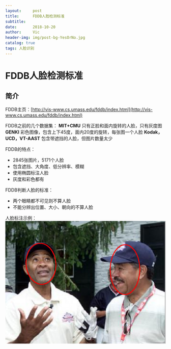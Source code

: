 ```yaml
---
layout:     post
title:      FDDB人脸检测标准
subtitle:   
date:       2018-10-20
author:     Vic
header-img: img/post-bg-YesOrNo.jpg
catalog: true
tags: 人脸识别
---
```

# FDDB人脸检测标准

## 简介
FDDB主页：[http://vis-www.cs.umass.edu/fddb/index.html](http://vis-www.cs.umass.edu/fddb/index.html)

FDDB之前的几个数据集：
**MIT+CMU** 只有正脸和面内旋转的人脸，只有灰度图
**GENKI** 彩色图像，包含上下45度，面内20度的旋转，每张图一个人脸
**Kodak，UCD，VT-AAST** 包含带遮挡的人脸，但图片数量太少

FDDB的特点：
* 2845张图片，5171个人脸
* 包含遮挡、大角度、低分辨率、模糊
* 使用椭圆标注人脸
* 灰度和彩色都有

FDDB判断人脸的标准：
* 两个眼睛都不可见则不算人脸
* 不能分辨出位置、大小、朝向的不算人脸

人脸标注示例：
![人脸标注示例](img/2018-10-20-FDDB/anno-sample.png)

